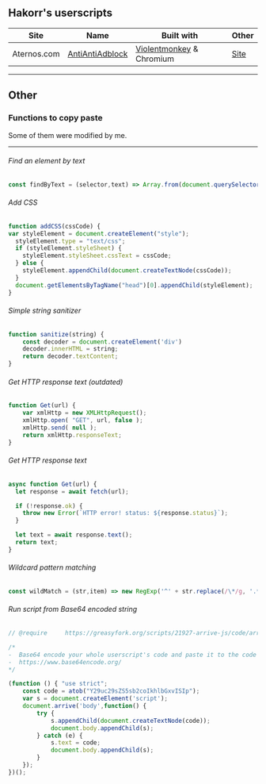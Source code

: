 ## Hakorr's userscripts

| Site | Name | Built with | Other |
|---|---|---|---|
| Aternos.com | [AntiAntiAdblock](https://github.com/Hakorr/Userscripts/tree/main/Aternos.com/AntiAntiAdblock) | [Violentmonkey](https://violentmonkey.github.io/) & Chromium | [Site](https://hakorr.github.io/Userscripts/Aternos/AntiAntiAdblock/) |

---

## Other

### Functions to copy paste

Some of them were modified by me.

---

###### Find an element by text
```js
const findByText = (selector,text) => Array.from(document.querySelectorAll(selector)).find(el => el.textContent === text);
```

###### Add CSS
```js
function addCSS(cssCode) {
var styleElement = document.createElement("style");
  styleElement.type = "text/css";
  if (styleElement.styleSheet) {
    styleElement.styleSheet.cssText = cssCode;
  } else {
    styleElement.appendChild(document.createTextNode(cssCode));
  }
  document.getElementsByTagName("head")[0].appendChild(styleElement);
}
```

###### Simple string sanitizer
```js
function sanitize(string) {
    const decoder = document.createElement('div')
    decoder.innerHTML = string;
    return decoder.textContent;
}
```

###### Get HTTP response text (outdated)
```js
function Get(url) {
    var xmlHttp = new XMLHttpRequest();
    xmlHttp.open( "GET", url, false );
    xmlHttp.send( null );
    return xmlHttp.responseText;
}
```

###### Get HTTP response text
```js
async function Get(url) {
  let response = await fetch(url);

  if (!response.ok) {
    throw new Error(`HTTP error! status: ${response.status}`);
  }

  let text = await response.text();
  return text;
}
```

###### Wildcard pattern matching
```js
const wildMatch = (str,item) => new RegExp('^' + str.replace(/\*/g, '.*') + '$').test(item);
```

###### Run script from Base64 encoded string
```js
// @require     https://greasyfork.org/scripts/21927-arrive-js/code/arrivejs.js

/* 
-  Base64 encode your whole userscript's code and paste it to the code variable.
-  https://www.base64encode.org/ 
*/

(function () { "use strict";
    const code = atob("Y29uc29sZS5sb2coIkhlbGxvISIp");
    var s = document.createElement('script');
    document.arrive('body',function() {
        try {
            s.appendChild(document.createTextNode(code));
            document.body.appendChild(s);
        } catch (e) {
            s.text = code;
            document.body.appendChild(s);
        }
    });
})();
```

